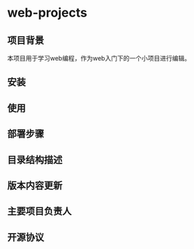# web-projects

## 项目背景
本项目用于学习web编程，作为web入门下的一个小项目进行编辑。
## 安装

## 使用

## 部署步骤

## 目录结构描述

## 版本内容更新

## 主要项目负责人

## 开源协议
